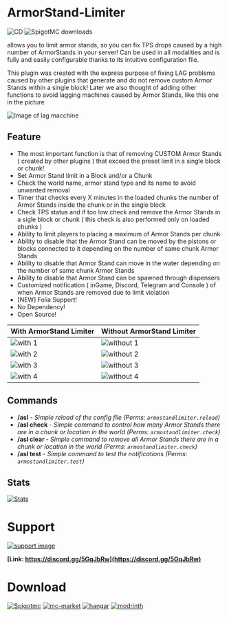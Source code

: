 # ArmorStand-Limiter

![CD](https://github.com/xSavior-of-God/ArmorStand-Limiter/actions/workflows/cd.yml/badge.svg?branch=master&description=Cas)
![SpigotMC downloads](https://img.shields.io/badge/dynamic/json?color=orange&label=SpigotMC%20Downloads&query=stats.downloads&url=https%3A%2F%2Fapi.spigotmc.org%2Fsimple%2F0.1%2Findex.php%3Faction%3DgetResource%26id%3D86706&style=for-the-badge&logo=googleanalytics)

allows you to limit armor stands, so you can fix TPS drops caused by a high number of ArmorStands in your server!
Can be used in all modalities and is fully and easily configurable thanks to its intuitive configuration file.

This plugin was created with the express purpose of fixing LAG problems caused by other plugins that generate and do not
remove custom Armor Stands within a single block!
Later we also thought of adding other functions to avoid lagging machines caused by Armor Stands, like this one in the
picture

![Image of lag macchine](https://media.giphy.com/media/tEMxrfDqlsOxr3Ft8N/giphy.gif)

## Feature

* The most important function is that of removing CUSTOM Armor Stands ( created by other plugins ) that exceed the
  preset limit in a single block or chunk!
* Set Armor Stand limit in a Block and/or a Chunk
* Check the world name, armor stand type and its name to avoid unwanted removal
* Timer that checks every X minutes in the loaded chunks the number of Armor Stands inside the chunk or in the single
  block
* Check TPS status and if too low check and remove the Armor Stands in a sigle block or chunk ( this check is also
  performed only on loaded chunks )
* Ability to limit players to placing a maximum of Armor Stands per chunk
* Ability to disable that the Armor Stand can be moved by the pistons or blocks connected to it depending on the number of same chunk Armor Stands
* Ability to disable that Armor Stand can move in the water depending on the number of same chunk Armor Stands
* Ability to disable that Armor Stand can be spawned through dispensers
* Customized notification ( inGame, Discord, Telegram and Console ) of when Armor Stands are removed due to limit
  violation
* [NEW] Folia Support!
* No Dependency!
* Open Source!

| With ArmorStand Limiter                                                | Without ArmorStand Limiter                                                |
|------------------------------------------------------------------------|---------------------------------------------------------------------------|
| ![with 1](https://media.giphy.com/media/KIAEOaU7DQ0zMV3tNG/giphy.gif)  | ![without 1](https://media.giphy.com/media/tEMxrfDqlsOxr3Ft8N/giphy.gif)  |
| ![with 2](https://media.giphy.com/media/cWRZo5KXvXQqSZsYro/giphy.gif)  | ![without 2](https://media.giphy.com/media/8fI4hdymXqI8S5yjKX/giphy.gif)  |
| ![with 3](https://media.giphy.com/media/Gic4t11kRXLkDZnyxL/giphy.gif)  | ![without 3](https://media.giphy.com/media/zLbGnlhX0eZJ9KzrEh/giphy.gif)  |
| ![with 4](https://media1.giphy.com/media/iwZOd2zAndB8WrBWaG/giphy.gif) | ![without 4](https://media1.giphy.com/media/piOLmBeN2Ew9ZwMA1Z/giphy.gif) |

## Commands

* **/asl** - *Simple reload of the config file (Perms: `armostandlimiter.reload`)*
* **/asl check <chunk>** - *Simple command to control how many Armor Stands there are in a chunk or location in the
  world (Perms: `armostandlimiter.check`)*
* **/asl clear <chunk>** - *Simple command to remove all Armor Stands there are in a chunk or location in the
  world (Perms: `armostandlimiter.check`)*
* **/asl test** - *Simple command to test the notifications (Perms: `armostandlimiter.test`)*

## Stats
[![Stats](https://bstats.org/signatures/bukkit/ArmorStand-Limiter.svg)](https://bstats.org/plugin/bukkit/ArmorStand-Limiter/17051)



# Support

[![support image](https://www.heroxwar.com/discordLogo.png)](https://discord.gg/5GqJbRw)

**[Link: https://discord.gg/5GqJbRw](https://discord.gg/5GqJbRw)**

# Download

[![Spigotmc](https://static.spigotmc.org/img/spigot.png)](https://www.spigotmc.org/resources/armorstand-limiter.86706/)          [![mc-market](https://pbs.twimg.com/profile_images/1557308606579556352/suzgxeGs_200x200.jpg)](https://builtbybit.com/resources/18303/)          [![hangar](https://avatars.githubusercontent.com/u/86071345?s=200&v=4)](https://hangar.papermc.io/xSavior_of_God/ArmorStand-Limiter)          [![modrinth](https://avatars.githubusercontent.com/u/67560307?s=200&v=4)](https://modrinth.com/plugin/armorstand-limiter)
